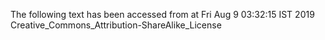 The following text has been accessed from at Fri Aug 9 03:32:15 IST 2019
Creative_Commons_Attribution-ShareAlike_License
